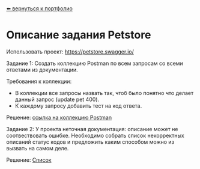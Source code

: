 [⬅️ вернуться к портфолио](https://github.com/denjervu/qa-portfolio/tree/main)

# Описание задания Petstore

Использовать проект: https://petstore.swagger.io/ 

Задание 1: 
Создать коллекцию Postman по всем запросам со всеми ответами из документации.

Требования к коллекции:
- В коллекции все запросы назвать так, чтоб было понятно что делает данный запрос (update pet 400).
- К каждому запросу добавить тест на код ответа.

Решение: [ссылка на коллекцию Postman](petstore.postman_collection)

Задание 2:
У проекта неточная документация: описание может не соотвествовать ошибке.
Необходимо собрать список некорректных описаний статус кодов и предложить каким способом можно из вызвать на самом деле.

Решение:
[Список](api_task_2_answer.md)
